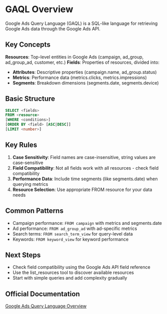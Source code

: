 # GAQL Overview

Google Ads Query Language (GAQL) is a SQL-like language for retrieving Google Ads data through the Google Ads API.

## Key Concepts

**Resources**: Top-level entities in Google Ads (campaign, ad_group, ad_group_ad, customer, etc.)
**Fields**: Properties of resources, divided into:
- **Attributes**: Descriptive properties (campaign.name, ad_group.status)
- **Metrics**: Performance data (metrics.clicks, metrics.impressions)  
- **Segments**: Breakdown dimensions (segments.date, segments.device)

## Basic Structure

```sql
SELECT <fields> 
FROM <resource> 
[WHERE <conditions>] 
[ORDER BY <field> [ASC|DESC]] 
[LIMIT <number>]
```

## Key Rules

1. **Case Sensitivity**: Field names are case-insensitive, string values are case-sensitive
2. **Field Compatibility**: Not all fields work with all resources - check field compatibility
3. **Performance Data**: Include time segments (like segments.date) when querying metrics
4. **Resource Selection**: Use appropriate FROM resource for your data needs

## Common Patterns

- Campaign performance: `FROM campaign` with metrics and segments.date
- Ad performance: `FROM ad_group_ad` with ad-specific metrics  
- Search terms: `FROM search_term_view` for query-level data
- Keywords: `FROM keyword_view` for keyword performance

## Next Steps

- Check field compatibility using the Google Ads API field reference
- Use the list_resources tool to discover available resources
- Start with simple queries and add complexity gradually

## Official Documentation

[Google Ads Query Language Overview](https://developers.google.com/google-ads/api/docs/query/overview)